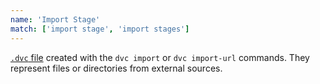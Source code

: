 ```yaml
---
name: 'Import Stage'
match: ['import stage', 'import stages']
---
```


[`.dvc` file](/doc/user-guide/dvc-files-and-directories#dvc-files) created with
the `dvc import` or `dvc import-url` commands. They represent files or
directories from external sources.

